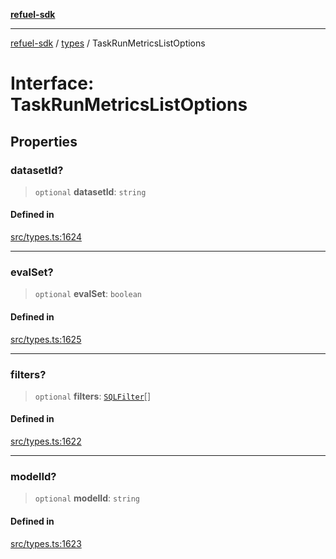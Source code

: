 [**refuel-sdk**](../../README.md)

***

[refuel-sdk](../../modules.md) / [types](../README.md) / TaskRunMetricsListOptions

# Interface: TaskRunMetricsListOptions

## Properties

### datasetId?

> `optional` **datasetId**: `string`

#### Defined in

[src/types.ts:1624](https://github.com/refuel-ai/refuel-sdk/blob/d0bf0a37e69cf6e99e0c214ac03b050c5c5d48a2/src/types.ts#L1624)

***

### evalSet?

> `optional` **evalSet**: `boolean`

#### Defined in

[src/types.ts:1625](https://github.com/refuel-ai/refuel-sdk/blob/d0bf0a37e69cf6e99e0c214ac03b050c5c5d48a2/src/types.ts#L1625)

***

### filters?

> `optional` **filters**: [`SQLFilter`](SQLFilter.md)[]

#### Defined in

[src/types.ts:1622](https://github.com/refuel-ai/refuel-sdk/blob/d0bf0a37e69cf6e99e0c214ac03b050c5c5d48a2/src/types.ts#L1622)

***

### modelId?

> `optional` **modelId**: `string`

#### Defined in

[src/types.ts:1623](https://github.com/refuel-ai/refuel-sdk/blob/d0bf0a37e69cf6e99e0c214ac03b050c5c5d48a2/src/types.ts#L1623)
